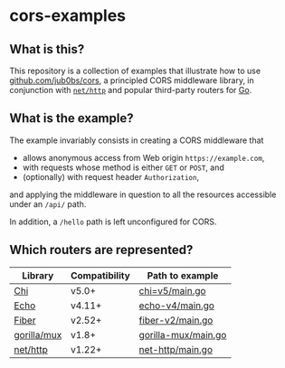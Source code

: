 # cors-examples

## What is this?

This repository is a collection of examples that illustrate how to use
[github.com/jub0bs/cors][jub0bs-cors], a principled CORS middleware library,
in conjunction with [`net/http`][net-http] and popular third-party routers
for [Go][go].

## What is the example?

The example invariably consists in creating a CORS middleware that

- allows anonymous access from Web origin `https://example.com`,
- with requests whose method is either `GET` or `POST`, and
- (optionally) with request header `Authorization`,

and applying the middleware in question to all the resources accessible
under an `/api/` path.

In addition, a `/hello` path is left unconfigured for CORS.

## Which routers are represented?

| Library              | Compatibility | Path to example                            |
| -------------------- | ------------- | ------------------------------------------ |
| [Chi][chi]           | v5.0+         | [chi=v5/main.go](chi-v5/main.go)           |
| [Echo][echo]         | v4.11+        | [echo-v4/main.go](echo-v4/main.go)         |
| [Fiber][fiber]       | v2.52+        | [fiber-v2/main.go](fiber-v2/main.go)       |
| [gorilla/mux][mux]   | v1.8+         | [gorilla-mux/main.go](gorilla-mux/main.go) |
| [net/http][net-http] | v1.22+        | [net-http/main.go](net-http/main.go)       |

[chi]: https://go-chi.io/#/
[echo]: https://echo.labstack.com/
[fiber]: https://gofiber.io/
[go]: https://go.dev/
[jub0bs-cors]: https://pkg.go.dev/github.com/jub0bs/cors
[net-http]: https://pkg.go.dev/net/http
[mux]: https://gorilla.github.io/
